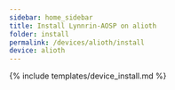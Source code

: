 ```yaml
---
sidebar: home_sidebar
title: Install Lynnrin-AOSP on alioth
folder: install
permalink: /devices/alioth/install
device: alioth
---
```

{% include templates/device_install.md %}
